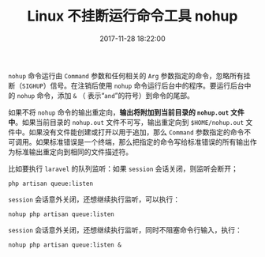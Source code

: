 ﻿---
title: Linux 不挂断运行命令工具 nohup
date: 2017-11-28 18:22:00
description: 总结 nohup 的用法
tags:
- Linux Tool
categories:
- Linux
copyright: false
---

`nohup` 命令运行由 `Command` 参数和任何相关的 `Arg` 参数指定的命令，忽略所有挂断（`SIGHUP`）信号。在注销后使用 `nohup` 命令运行后台中的程序。要运行后台中的 `nohup` 命令，添加 `&` （ 表示“`and`”的符号）到命令的尾部。

如果不将 `nohup` 命令的输出重定向，**输出将附加到当前目录的 `nohup.out` 文件中**。如果当前目录的 `nohup.out` 文件不可写，输出重定向到 `$HOME/nohup.out`  文件中。如果没有文件能创建或打开以用于追加，那么 `Command` 参数指定的命令不可调用。如果标准错误是一个终端，那么把指定的命令写给标准错误的所有输出作为标准输出重定向到相同的文件描述符。

比如要执行 `laravel` 的队列监听：如果 `session` 会话关闭，则监听会断开；

```
php artisan queue:listen
```

`session` 会话意外关闭，还想继续执行监听，可以执行：

```
nohup php artisan queue:listen
```

`session` 会话意外关闭，还想继续执行监听，同时不阻塞命令行输入，执行：

```
nohup php artisan queue:listen &
```



